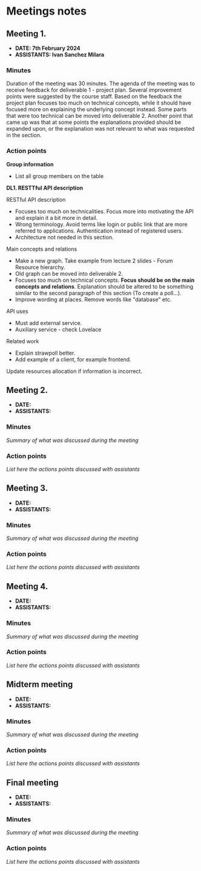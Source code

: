 # Meetings notes

## Meeting 1.

- **DATE: 7th February 2024**
- **ASSISTANTS: Ivan Sanchez Milara**

### Minutes

Duration of the meeting was 30 minutes. The agenda of the meeting was to receive feedback for deliverable 1 - project plan. Several improvement points were suggested by the course staff. Based on the feedback the project plan focuses too much on technical concepts, while it should have focused more on explaining the underlying concept instead. Some parts that were too technical can be moved into deliverable 2. Another point that came up was that at some points the explanations provided should be expanded upon, or the explanation was not relevant to what was requested in the section.


### Action points

**Group information**  
- List all group members on the table

**DL1. RESTTful API description**  

RESTful API description
- Focuses too much on technicalities. Focus more into motivating the API and explain it a bit more in detail.  
- Wrong terminology. Avoid terms like login or public link that are more referred to applications. Authentication instead of registered users.  
- Architecture not needed in this section.  

Main concepts and relations  
- Make a new graph. Take example from lecture 2 slides - Forum Resource hierarchy.
- Old graph can be moved into deliverable 2.
- Focuses too much on technical concepts. **Focus should be on the main concepts and relations**. Explanation should be altered to be something similar to the second paragraph of this section (To create a poll...).
- Improve wording at places. Remove words like "database" etc.

API uses
- Must add external service.
- Auxiliary service - check Lovelace

Related work
- Explain strawpoll better.
- Add example of a client, for example frontend.

Update resources allocation if information is incorrect. 

## Meeting 2.

- **DATE:**
- **ASSISTANTS:**

### Minutes

_Summary of what was discussed during the meeting_

### Action points

_List here the actions points discussed with assistants_

## Meeting 3.

- **DATE:**
- **ASSISTANTS:**

### Minutes

_Summary of what was discussed during the meeting_

### Action points

_List here the actions points discussed with assistants_

## Meeting 4.

- **DATE:**
- **ASSISTANTS:**

### Minutes

_Summary of what was discussed during the meeting_

### Action points

_List here the actions points discussed with assistants_

## Midterm meeting

- **DATE:**
- **ASSISTANTS:**

### Minutes

_Summary of what was discussed during the meeting_

### Action points

_List here the actions points discussed with assistants_

## Final meeting

- **DATE:**
- **ASSISTANTS:**

### Minutes

_Summary of what was discussed during the meeting_

### Action points

_List here the actions points discussed with assistants_
